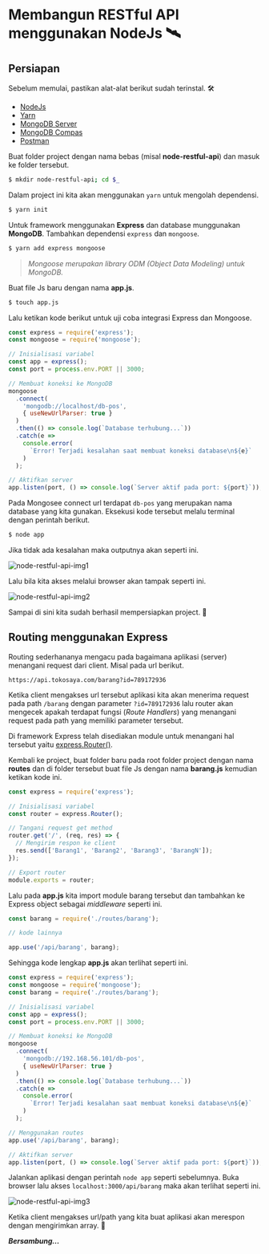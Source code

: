 # Membangun RESTful API menggunakan NodeJs 🛰

## Persiapan

Sebelum memulai, pastikan alat-alat berikut sudah terinstal. 🛠

- [NodeJs](https://nodejs.org/en/)
- [Yarn](https://yarnpkg.com)
- [MongoDB Server](https://www.mongodb.com/download-center)
- [MongoDB Compas](https://www.mongodb.com/download-center/compass)
- [Postman](https://www.getpostman.com/apps)

Buat folder project dengan nama bebas (misal **node-restful-api**) dan masuk ke folder tersebut.

```bash
$ mkdir node-restful-api; cd $_
```

Dalam project ini kita akan menggunakan `yarn` untuk mengolah dependensi.

```bash
$ yarn init
```

Untuk framework menggunakan **Express** dan database munggunakan **MongoDB**. Tambahkan dependensi `express` dan `mongoose`.

```bash
$ yarn add express mongoose
```

> _Mongoose merupakan library ODM (Object Data Modeling) untuk MongoDB._

Buat file Js baru dengan nama **app.js**.

```bash
$ touch app.js
```

Lalu ketikan kode berikut untuk uji coba integrasi Express dan Mongoose.

```js
const express = require('express');
const mongoose = require('mongoose');

// Inisialisasi variabel
const app = express();
const port = process.env.PORT || 3000;

// Membuat koneksi ke MongoDB
mongoose
  .connect(
    'mongodb://localhost/db-pos',
    { useNewUrlParser: true }
  )
  .then(() => console.log(`Database terhubung...`))
  .catch(e =>
    console.error(
      `Error! Terjadi kesalahan saat membuat koneksi database\n${e}`
    )
  );

// Aktifkan server
app.listen(port, () => console.log(`Server aktif pada port: ${port}`));
```

Pada Mongosee connect url terdapat `db-pos` yang merupakan nama database yang kita gunakan. Eksekusi kode tersebut melalu terminal dengan perintah berikut.

```bash
$ node app
```

Jika tidak ada kesalahan maka outputnya akan seperti ini.

![node-restful-api-img1](https://4.bp.blogspot.com/-t5oK9Bz30dA/W_UMwlU7YBI/AAAAAAAAAAo/Kj6t0jDwCoo25-pBekQEzHPBYoykKjZVwCLcBGAs/s1600/node-restful-api-1.png)

Lalu bila kita akses melalui browser akan tampak seperti ini.

![node-restful-api-img2](https://3.bp.blogspot.com/-TNbgYeSUVjo/W_U1rTtb2oI/AAAAAAAAABU/9XhhvFWPHX8nARkiydtsVNDV3433QaTzQCLcBGAs/s1600/node-restful-api-2.png)

Sampai di sini kita sudah berhasil mempersiapkan project. 🦊

## Routing menggunakan Express

Routing sederhananya mengacu pada bagaimana aplikasi (server) menangani request dari client. Misal pada url berikut.

```
https://api.tokosaya.com/barang?id=789172936
```

Ketika client mengakses url tersebut aplikasi kita akan menerima request pada path `/barang` dengan parameter `?id=789172936` lalu router akan mengecek apakah terdapat fungsi (_Route Handlers_) yang menangani request pada path yang memiliki parameter tersebut.

Di framework Express telah disediakan module untuk menangani hal tersebut yaitu [express.Router()](https://expressjs.com/en/4x/api.html#router).

Kembali ke project, buat folder baru pada root folder project dengan nama **routes** dan di folder tersebut buat file Js dengan nama **barang.js** kemudian ketikan kode ini.

```js
const express = require('express');

// Inisialisasi variabel
const router = express.Router();

// Tangani request get method
router.get('/', (req, res) => {
  // Mengirim respon ke client
  res.send(['Barang1', 'Barang2', 'Barang3', 'BarangN']);
});

// Export router
module.exports = router;
```

Lalu pada **app.js** kita import module barang tersebut dan tambahkan ke Express object sebagai _middleware_ seperti ini.

```js
const barang = require('./routes/barang');

// kode lainnya

app.use('/api/barang', barang);
```

Sehingga kode lengkap **app.js** akan terlihat seperti ini.

```js
const express = require('express');
const mongoose = require('mongoose');
const barang = require('./routes/barang');

// Inisialisasi variabel
const app = express();
const port = process.env.PORT || 3000;

// Membuat koneksi ke MongoDB
mongoose
  .connect(
    'mongodb://192.168.56.101/db-pos',
    { useNewUrlParser: true }
  )
  .then(() => console.log(`Database terhubung...`))
  .catch(e =>
    console.error(
      `Error! Terjadi kesalahan saat membuat koneksi database\n${e}`
    )
  );

// Menggunakan routes
app.use('/api/barang', barang);

// Aktifkan server
app.listen(port, () => console.log(`Server aktif pada port: ${port}`));
```

Jalankan aplikasi dengan perintah `node app` seperti sebelumnya. Buka browser lalu akses `localhost:3000/api/barang` maka akan terlihat seperti ini.

![node-restful-api-img3](https://3.bp.blogspot.com/-b71THjm66aU/W_U16zmOViI/AAAAAAAAABc/hn-RLyv5G88w4p8wIXzHdlbtH6hOtU01ACLcBGAs/s1600/node-restful-api-3.png)

Ketika client mengakses url/path yang kita buat aplikasi akan merespon dengan mengirimkan array. 🦊

_**Bersambung...**_
